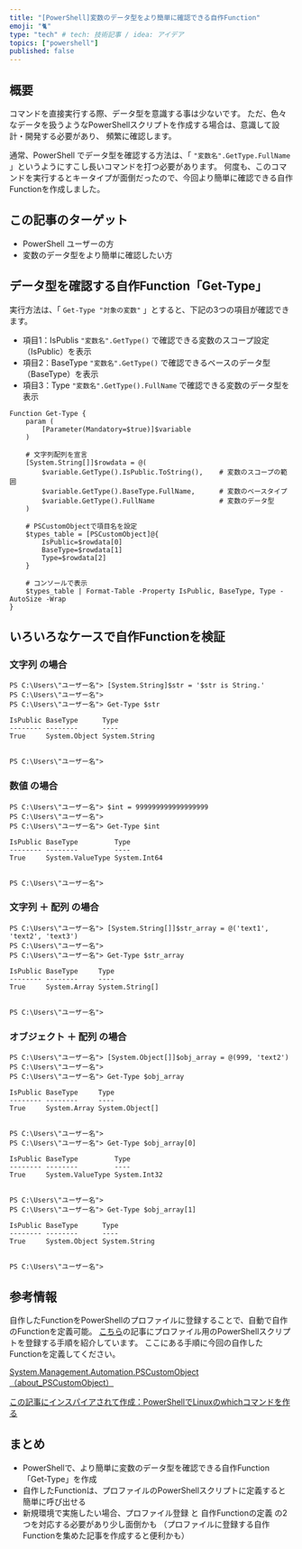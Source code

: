 ```yaml
---
title: "[PowerShell]変数のデータ型をより簡単に確認できる自作Function"
emoji: "🐈"
type: "tech" # tech: 技術記事 / idea: アイデア
topics: ["powershell"]
published: false
---
```

## 概要

コマンドを直接実行する際、データ型を意識する事は少ないです。
ただ、色々なデータを扱うようなPowerShellスクリプトを作成する場合は、意識して設計・開発する必要があり、
頻繁に確認します。

通常、PowerShell でデータ型を確認する方法は、「 `"変数名".GetType.FullName` 」というようにすこし長いコマンドを打つ必要があります。
何度も、このコマンドを実行するとキータイプが面倒だったので、今回より簡単に確認できる自作Functionを作成しました。

## この記事のターゲット

- PowerShell ユーザーの方
- 変数のデータ型をより簡単に確認したい方

## データ型を確認する自作Function「Get-Type」

実行方法は、「 `Get-Type "対象の変数"` 」とすると、下記の3つの項目が確認できます。

- 項目1：IsPublis
    `"変数名".GetType()` で確認できる変数のスコープ設定（IsPublic）を表示
- 項目2：BaseType
    `"変数名".GetType()` で確認できるベースのデータ型（BaseType）を表示
- 項目3：Type
    `"変数名".GetType().FullName` で確認できる変数のデータ型を表示

```powershell:データ型を調べる「Get-Type」Function
Function Get-Type {
	param (
	    [Parameter(Mandatory=$true)]$variable
	)

    # 文字列配列を宣言
	[System.String[]]$rowdata = @(
		$variable.GetType().IsPublic.ToString(),    # 変数のスコープの範囲
		$variable.GetType().BaseType.FullName,      # 変数のベースタイプ
		$variable.GetType().FullName                # 変数のデータ型
	)
	
    # PSCustomObjectで項目名を設定
	$types_table = [PSCustomObject]@{
		IsPublic=$rowdata[0]
		BaseType=$rowdata[1]
		Type=$rowdata[2]
	}

    # コンソールで表示
    $types_table | Format-Table -Property IsPublic, BaseType, Type -AutoSize -Wrap
}
```

## いろいろなケースで自作Functionを検証

### 文字列 の場合

```powershell:文字列 の場合
PS C:\Users\"ユーザー名"> [System.String]$str = '$str is String.'
PS C:\Users\"ユーザー名">
PS C:\Users\"ユーザー名"> Get-Type $str

IsPublic BaseType      Type
-------- --------      ----
True     System.Object System.String


PS C:\Users\"ユーザー名">
```

### 数値 の場合

```powershell:数値 の場合
PS C:\Users\"ユーザー名"> $int = 999999999999999999
PS C:\Users\"ユーザー名">
PS C:\Users\"ユーザー名"> Get-Type $int

IsPublic BaseType         Type
-------- --------         ----
True     System.ValueType System.Int64


PS C:\Users\"ユーザー名">
```

### 文字列 ＋ 配列 の場合

```powershell:文字列 ＋ 配列 の場合
PS C:\Users\"ユーザー名"> [System.String[]]$str_array = @('text1', 'text2', 'text3')
PS C:\Users\"ユーザー名">
PS C:\Users\"ユーザー名"> Get-Type $str_array

IsPublic BaseType     Type
-------- --------     ----
True     System.Array System.String[]


PS C:\Users\"ユーザー名">
```

### オブジェクト ＋ 配列 の場合

```powershell:オブジェクト ＋ 配列 の場合
PS C:\Users\"ユーザー名"> [System.Object[]]$obj_array = @(999, 'text2')
PS C:\Users\"ユーザー名">
PS C:\Users\"ユーザー名"> Get-Type $obj_array

IsPublic BaseType     Type
-------- --------     ----
True     System.Array System.Object[]


PS C:\Users\"ユーザー名">
PS C:\Users\"ユーザー名"> Get-Type $obj_array[0]

IsPublic BaseType         Type
-------- --------         ----
True     System.ValueType System.Int32


PS C:\Users\"ユーザー名">
PS C:\Users\"ユーザー名"> Get-Type $obj_array[1]

IsPublic BaseType      Type
-------- --------      ----
True     System.Object System.String


PS C:\Users\"ユーザー名">
```

## 参考情報

自作したFunctionをPowerShellのプロファイルに登録することで、自動で自作のFunctionを定義可能。
[こちら](https://zenn.dev/haretokidoki/articles/e2a6c521035d94)の記事にプロファイル用のPowerShellスクリプトを登録する手順を紹介しています。
ここにある手順に今回の自作したFunctionを定義してください。

[System.Management.Automation.PSCustomObject（about_PSCustomObject）](https://learn.microsoft.com/ja-jp/powershell/module/microsoft.powershell.core/about/about_pscustomobject)

[この記事にインスパイアされて作成：PowerShellでLinuxのwhichコマンドを作る](https://tex2e.github.io/blog/powershell/which)

## まとめ

- PowerShellで、より簡単に変数のデータ型を確認できる自作Function「Get-Type」を作成
- 自作したFunctionは、プロファイルのPowerShellスクリプトに定義すると簡単に呼び出せる
- 新規環境で実施したい場合、プロファイル登録 と 自作Functionの定義 の2つを対応する必要があり少し面倒かも
    （プロファイルに登録する自作Functionを集めた記事を作成すると便利かも）
